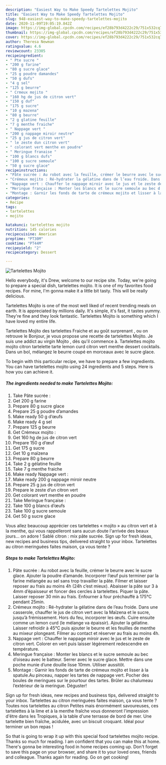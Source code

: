 ```yaml
---
description: "Easiest Way to Make Speedy Tartelettes Mojito"
title: "Easiest Way to Make Speedy Tartelettes Mojito"
slug: 948-easiest-way-to-make-speedy-tartelettes-mojito
date: 2020-11-09T19:05:19.842Z
image: https://img-global.cpcdn.com/recipes/ef28b793d4222c29/751x532cq70/tartelettes-mojito-photo-principale-de-la-recette.jpg
thumbnail: https://img-global.cpcdn.com/recipes/ef28b793d4222c29/751x532cq70/tartelettes-mojito-photo-principale-de-la-recette.jpg
cover: https://img-global.cpcdn.com/recipes/ef28b793d4222c29/751x532cq70/tartelettes-mojito-photo-principale-de-la-recette.jpg
author: Theresa Newman
ratingvalue: 4.6
reviewcount: 23305
recipeingredient:
- " Pte sucre "
- "200 g farine"
- "80 g sucre glace"
- "25 g poudre damandes"
- "50 g dufs"
- "4 g sel"
- "125 g beurre"
- " Crmeux mojito "
- "160 hg de jus de citron vert"
- "150 g duf"
- "175 g sucre"
- "10 g mazena"
- "80 g beurre"
- "2 g glatine feuille"
- "7 g menthe fraiche"
- " Nappage vert "
- "200 g nappage miroir neutre"
- "25 g jus de citron vert"
- " le zeste dun citron vert"
- " colorant vert menthe en poudre"
- " Meringue franaise "
- "100 g blancs dufs"
- "100 g sucre semoule"
- "50 g sucre glace"
recipeinstructions:
- "Pâte sucrée : Au robot avec la feuille, crémer le beurre avec le sucre glace. Ajouter la poudre d’amande. Incorporer l’œuf puis terminer par la farine mélangée au sel sans trop travailler la pâte. Filmer et laisser reposer au frais au moins 4h (24h c’est mieux). Abaisser la pâte sur 3 à 4mm d’épaisseur et foncer des cercles à tartelettes. Piquer la pâte. Laisser reposer 30 min au frais. Enfourner à four préchauffé à 175°C pendant 25min."
- "Crémeux mojito : Ré-hydrater la gélatine dans de l’eau froide. Dans une casserole, chauffer le jus de citron vert avec la Maïzena et le sucre, jusqu’à frémissement. Hors du feu, incorporer les œufs. Cuire ensuite comme un lemon curd (le mélange va épaissir). Ajouter la gélatine. Laisser refroidir à 45°C puis ajouter le beurre et les feuilles de menthe au mixeur plongeant. Filmer au contact et réserver au frais au moins 4h."
- "Nappage vert : Chauffer le nappage miroir avec le jus et le zeste de citron vert. Colorer en vert puis laisser légèrement redescendre en température."
- "Meringue française : Monter les blancs et le sucre semoule au bec d’oiseau avec le batteur. Serrer avec le sucre glace. Mettre dans une poche munie d’une douille lisse 10mm. Utiliser aussitôt."
- "Montage : Garnir les fonds de tarte de crémeux mojito et lisser à la spatule.Au pinceau, napper les tartes de nappage vert. Pocher des boules de meringues sur le pourtour des tartes. Brûler au chalumeau l’extérieur de la meringue. Déguster!"
categories:
- Recipe
tags:
- tartelettes
- mojito

katakunci: tartelettes mojito 
nutrition: 145 calories
recipecuisine: American
preptime: "PT30M"
cooktime: "PT44M"
recipeyield: "2"
recipecategory: Dessert

---
```



![Tartelettes Mojito](https://img-global.cpcdn.com/recipes/ef28b793d4222c29/751x532cq70/tartelettes-mojito-photo-principale-de-la-recette.jpg)

Hello everybody, it's Drew, welcome to our recipe site. Today, we're going to prepare a special dish, tartelettes mojito. It is one of my favorites food recipes. For mine, I'm gonna make it a little bit tasty. This will be really delicious.

Tartelettes Mojito is one of the most well liked of recent trending meals on earth. It is appreciated by millions daily. It's simple, it's fast, it tastes yummy. They're fine and they look fantastic. Tartelettes Mojito is something which I have loved my entire life.

Tartelettes Mojito des tartelettes Fraiche et au goût surprenant , ou on retrouve le Bonjour, je vous propose une recette de tartelettes Mojito. Je suis une addict au virgin Mojito , dès qu&#39;il commence à. Tartelettes mojito mojito citron tartelette tarte lemon curd citron vert menthe dessert cocktails. Dans un bol, mélangez le beurre coupé en morceaux avec le sucre glace.


To begin with this particular recipe, we have to prepare a few ingredients. You can have tartelettes mojito using 24 ingredients and 5 steps. Here is how you can achieve it.

<!--inarticleads1-->

##### The ingredients needed to make Tartelettes Mojito:

1. Take  Pâte sucrée :
1. Get 200 g farine
1. Prepare 80 g sucre glace
1. Prepare 25 g poudre d’amandes
1. Make ready 50 g d’œufs
1. Make ready 4 g sel
1. Prepare 125 g beurre
1. Get  Crémeux mojito :
1. Get 160 hg de jus de citron vert
1. Prepare 150 g d’œuf
1. Get 175 g sucre
1. Get 10 g maïzena
1. Prepare 80 g beurre
1. Take 2 g gélatine feuille
1. Take 7 g menthe fraiche
1. Make ready  Nappage vert :
1. Make ready 200 g nappage miroir neutre
1. Prepare 25 g jus de citron vert
1. Prepare  le zeste d’un citron vert
1. Get  colorant vert menthe en poudre
1. Take  Meringue française :
1. Take 100 g blancs d’œufs
1. Take 100 g sucre semoule
1. Get 50 g sucre glace


Vous allez beaucoup apprécier ces tartelettes « mojito » au citron vert et à la menthe, qui vous rappelleront sans aucun doute l&#39;arrivée des beaux jours… on adore ! Sablé citron : mix pâte sucrée. Sign up for fresh ideas, new recipes and business tips, delivered straight to your inbox. Tartelettes au citron meringuées faites maison, ça vous tente ? 

<!--inarticleads2-->

##### Steps to make Tartelettes Mojito:

1. Pâte sucrée : Au robot avec la feuille, crémer le beurre avec le sucre glace. Ajouter la poudre d’amande. Incorporer l’œuf puis terminer par la farine mélangée au sel sans trop travailler la pâte. Filmer et laisser reposer au frais au moins 4h (24h c’est mieux). Abaisser la pâte sur 3 à 4mm d’épaisseur et foncer des cercles à tartelettes. Piquer la pâte. Laisser reposer 30 min au frais. Enfourner à four préchauffé à 175°C pendant 25min.
1. Crémeux mojito : Ré-hydrater la gélatine dans de l’eau froide. Dans une casserole, chauffer le jus de citron vert avec la Maïzena et le sucre, jusqu’à frémissement. Hors du feu, incorporer les œufs. Cuire ensuite comme un lemon curd (le mélange va épaissir). Ajouter la gélatine. Laisser refroidir à 45°C puis ajouter le beurre et les feuilles de menthe au mixeur plongeant. Filmer au contact et réserver au frais au moins 4h.
1. Nappage vert : Chauffer le nappage miroir avec le jus et le zeste de citron vert. Colorer en vert puis laisser légèrement redescendre en température.
1. Meringue française : Monter les blancs et le sucre semoule au bec d’oiseau avec le batteur. Serrer avec le sucre glace. Mettre dans une poche munie d’une douille lisse 10mm. Utiliser aussitôt.
1. Montage : Garnir les fonds de tarte de crémeux mojito et lisser à la spatule.Au pinceau, napper les tartes de nappage vert. Pocher des boules de meringues sur le pourtour des tartes. Brûler au chalumeau l’extérieur de la meringue. Déguster!


Sign up for fresh ideas, new recipes and business tips, delivered straight to your inbox. Tartelettes au citron meringuées faites maison, ça vous tente ? Toutes nos tartelettes au citron  Petites mais énormément savoureuses, ces tartelettes à la lime et à la menthe fraîche vous donneront l&#39;impression d&#39;être dans les Tropiques, à la table d&#39;une terrasse de bord de mer. Une tartelette bien fraîche, acidulée, avec un biscuit croquant. Idéal pour terminer un bon repas ! 

So that is going to wrap it up with this special food tartelettes mojito recipe. Thanks so much for reading. I am confident that you can make this at home. There's gonna be interesting food in home recipes coming up. Don't forget to save this page on your browser, and share it to your loved ones, friends and colleague. Thanks again for reading. Go on get cooking!
